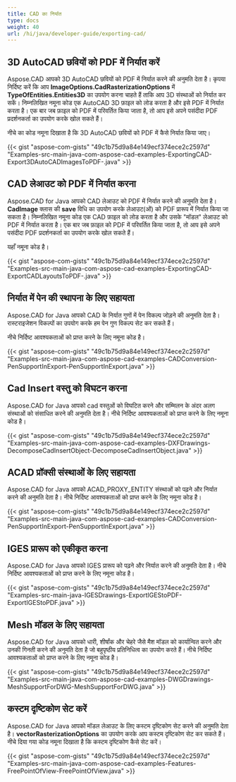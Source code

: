 ```yaml
---
title: CAD का निर्यात
type: docs
weight: 40
url: /hi/java/developer-guide/exporting-cad/
---
```


## **3D AutoCAD छवियों को PDF में निर्यात करें**
Aspose.CAD आपको 3D AutoCAD छवियों को PDF में निर्यात करने की अनुमति देता है। कृपया निर्दिष्ट करें कि आप **ImageOptions.CadRasterizationOptions** में **TypeOfEntities.Entities3D** का उपयोग करना चाहते हैं ताकि आप 3D संस्थाओं को निर्यात कर सकें।
निम्नलिखित नमूना कोड एक AutoCAD 3D फ़ाइल को लोड करता है और इसे PDF में निर्यात करता है। एक बार जब फ़ाइल को PDF में परिवर्तित किया जाता है, तो आप इसे अपने पसंदीदा PDF प्रदर्शनकर्ता का उपयोग करके खोल सकते हैं।

नीचे का कोड नमूना दिखाता है कि 3D AutoCAD छवियों को PDF में कैसे निर्यात किया जाए।

{{< gist "aspose-com-gists" "49c1b75d9a84e149ecf374ece2c2597d" "Examples-src-main-java-com-aspose-cad-examples-ExportingCAD-Export3DAutoCADImagesToPDF-.java" >}}

## **CAD लेआउट को PDF में निर्यात करना**
Aspose.CAD for Java आपको CAD लेआउट को PDF में निर्यात करने की अनुमति देता है। **CadImage** क्लास की **save** विधि का उपयोग करके लेआउट(ओं) को PDF प्रारूप में निर्यात किया जा सकता है।
निम्नलिखित नमूना कोड एक CAD फ़ाइल को लोड करता है और उसके "मॉडल" लेआउट को PDF में निर्यात करता है। एक बार जब फ़ाइल को PDF में परिवर्तित किया जाता है, तो आप इसे अपने पसंदीदा PDF प्रदर्शनकर्ता का उपयोग करके खोल सकते हैं।

यहाँ नमूना कोड है।

{{< gist "aspose-com-gists" "49c1b75d9a84e149ecf374ece2c2597d" "Examples-src-main-java-com-aspose-cad-examples-ExportingCAD-ExportCADLayoutsToPDF-.java" >}}

## **निर्यात में पेन की स्थापना के लिए सहायता**
Aspose.CAD for Java आपको CAD के निर्यात गुणों में पेन विकल्प जोड़ने की अनुमति देता है। रास्टराइजेशन विकल्पों का उपयोग करके हम पेन गुण विकल्प सेट कर सकते हैं।

नीचे निर्दिष्ट आवश्यकताओं को प्राप्त करने के लिए नमूना कोड है।

{{< gist "aspose-com-gists" "49c1b75d9a84e149ecf374ece2c2597d" "Examples-src-main-java-com-aspose-cad-examples-CADConversion-PenSupportInExport-PenSupportInExport.java" >}}

## **Cad Insert वस्तु को विघटन करना**
Aspose.CAD for Java आपको cad वस्तुओं को विघटित करने और सम्मिलन के अंदर अलग संस्थाओं को संसाधित करने की अनुमति देता है। नीचे निर्दिष्ट आवश्यकताओं को प्राप्त करने के लिए नमूना कोड है।

{{< gist "aspose-com-gists" "49c1b75d9a84e149ecf374ece2c2597d" "Examples-src-main-java-com-aspose-cad-examples-DXFDrawings-DecomposeCadInsertObject-DecomposeCadInsertObject.java" >}}

## **ACAD प्रॉक्सी संस्थाओं के लिए सहायता**
Aspose.CAD for Java आपको ACAD_PROXY_ENTITY संस्थाओं को पढ़ने और निर्यात करने की अनुमति देता है। नीचे निर्दिष्ट आवश्यकताओं को प्राप्त करने के लिए नमूना कोड है।

{{< gist "aspose-com-gists" "49c1b75d9a84e149ecf374ece2c2597d" "Examples-src-main-java-com-aspose-cad-examples-CADConversion-PenSupportInExport-PenSupportInExport.java" >}}

## **IGES प्रारूप को एकीकृत करना**
Aspose.CAD for Java आपको IGES प्रारूप को पढ़ने और निर्यात करने की अनुमति देता है। नीचे निर्दिष्ट आवश्यकताओं को प्राप्त करने के लिए नमूना कोड है।

{{< gist "aspose-com-gists" "49c1b75d9a84e149ecf374ece2c2597d" "Examples-src-main-java-IGESDrawings-ExportIGEStoPDF-ExportIGEStoPDF.java" >}}

## **Mesh मॉडल के लिए सहायता**
Aspose.CAD for Java आपको धारी, शीर्षांक और चेहरे जैसे मैश मॉडल को कार्यान्वित करने और उनकी गिनती करने की अनुमति देता है जो बहुपृष्ठीय प्रतिनिधित्व का उपयोग करते हैं। नीचे निर्दिष्ट आवश्यकताओं को प्राप्त करने के लिए नमूना कोड है।

{{< gist "aspose-com-gists" "49c1b75d9a84e149ecf374ece2c2597d" "Examples-src-main-java-com-aspose-cad-examples-DWGDrawings-MeshSupportForDWG-MeshSupportForDWG.java" >}}

## **कस्टम दृष्टिकोण सेट करें**
Aspose.CAD for Java आपको मॉडल लेआउट के लिए कस्टम दृष्टिकोण सेट करने की अनुमति देता है। **vectorRasterizationOptions** का उपयोग करके आप कस्टम दृष्टिकोण सेट कर सकते हैं। नीचे दिया गया कोड नमूना दिखाता है कि कस्टम दृष्टिकोण कैसे सेट करें।

{{< gist "aspose-com-gists" "49c1b75d9a84e149ecf374ece2c2597d" "Examples-src-main-java-com-aspose-cad-examples-Features-FreePointOfView-FreePointOfView.java" >}}
